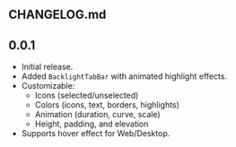 
## **CHANGELOG.md**

## 0.0.1
- Initial release.
- Added `BacklightTabBar` with animated highlight effects.
- Customizable:
  - Icons (selected/unselected)
  - Colors (icons, text, borders, highlights)
  - Animation (duration, curve, scale)
  - Height, padding, and elevation
- Supports hover effect for Web/Desktop.

